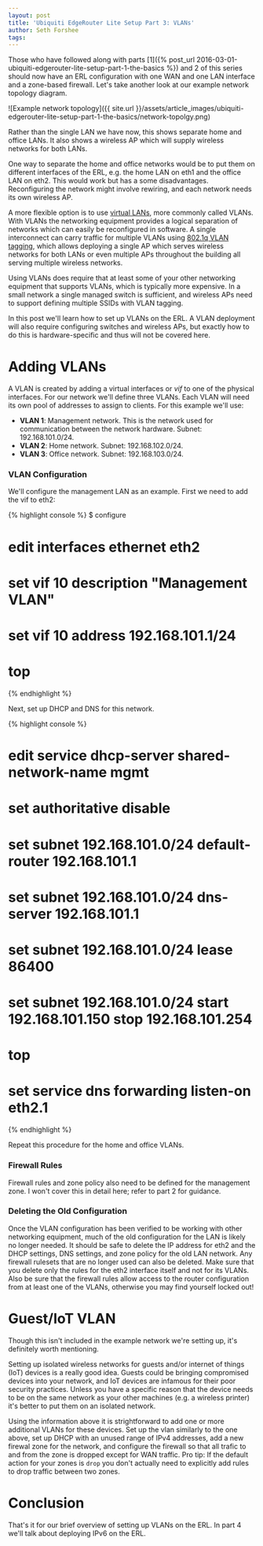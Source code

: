 ```yaml
---
layout: post
title: 'Ubiquiti EdgeRouter Lite Setup Part 3: VLANs'
author: Seth Forshee
tags: 
---
```


Those who have followed along with parts [1]({% post_url 2016-03-01-ubiquiti-edgerouter-lite-setup-part-1-the-basics %}) and 2 of this series should now have an ERL configuration with one WAN and one LAN interface and a zone-based firewall. Let's take another look at our example network topology diagram.

![Example network topology]({{ site.url }}/assets/article_images/ubiquiti-edgerouter-lite-setup-part-1-the-basics/network-topolgy.png)

Rather than the single LAN we have now, this shows separate home and office LANs. It also shows a wireless AP which will supply wireless networks for both LANs.

One way to separate the home and office networks would be to put them on different interfaces of the ERL, e.g. the home LAN on eth1 and the office LAN on eth2. This would work but has a some disadvantages. Reconfiguring the network might involve rewiring, and each network needs its own wireless AP.

A more flexible option is to use [virtual LANs](https://en.wikipedia.org/wiki/Virtual_LAN), more commonly called VLANs. With VLANs the networking equipment provides a logical separation of networks which can easily be reconfigured in software. A single interconnect can carry traffic for multiple VLANs using [802.1q VLAN tagging](https://en.wikipedia.org/wiki/IEEE_802.1Q), which allows deploying a single AP which serves wireless networks for both LANs or even multiple APs throughout the building all serving multiple wireless networks.

Using VLANs does require that at least some of your other networking equipment that supports VLANs, which is typically more expensive. In a small network a single managed switch is sufficient, and wireless APs need to support defining multiple SSIDs with VLAN tagging.

In this post we'll learn how to set up VLANs on the ERL. A VLAN deployment will also require configuring switches and wireless APs, but exactly how to do this is hardware-specific and thus will not be covered here.

# Adding VLANs

A VLAN is created by adding a virtual interfaces or _vif_ to one of the physical interfaces. For our network we'll define three VLANs. Each VLAN will need its own pool of addresses to assign to clients. For this example we'll use:

- **VLAN 1**: Management network. This is the network used for communication between the network hardware. Subnet: 192.168.101.0/24.
- **VLAN 2**: Home network. Subnet: 192.168.102.0/24.
- **VLAN 3**: Office network. Subnet: 192.168.103.0/24.

### VLAN Configuration

We'll configure the management LAN as an example. First we need to add the vif to eth2:

{% highlight console %}
$ configure
# edit interfaces ethernet eth2
# set vif 10 description "Management VLAN"
# set vif 10 address 192.168.101.1/24
# top
{% endhighlight %}

Next, set up DHCP and DNS for this network.

{% highlight console %}
# edit service dhcp-server shared-network-name mgmt
# set authoritative disable
# set subnet 192.168.101.0/24 default-router 192.168.101.1
# set subnet 192.168.101.0/24 dns-server 192.168.101.1
# set subnet 192.168.101.0/24 lease 86400
# set subnet 192.168.101.0/24 start 192.168.101.150 stop 192.168.101.254
# top
# set service dns forwarding listen-on eth2.1
{% endhighlight %}

Repeat this procedure for the home and office VLANs.

### Firewall Rules

Firewall rules and zone policy also need to be defined for the management zone. I won't cover this in detail here; refer to part 2 for guidance.

### Deleting the Old Configuration

Once the VLAN configuration has been verified to be working with other networking equipment, much of the old configuration for the LAN is likely no longer needed. It should be safe to delete the IP address for eth2 and the DHCP settings, DNS settings, and zone policy for the old LAN network. Any firewall rulesets that are no longer used can also be deleted. Make sure that you delete only the rules for the eth2 interface itself and not for its VLANs. Also be sure that the firewall rules allow access to the router configuration from at least one of the VLANs, otherwise you may find yourself locked out!

# Guest/IoT VLAN

Though this isn't included in the example network we're setting up, it's definitely worth mentioning.

Setting up isolated wireless networks for guests and/or internet of things (IoT) devices is a really good idea. Guests could be bringing compromised devices into your network, and IoT devices are infamous for their poor security practices. Unless you have a specific reason that the device needs to be on the same network as your other machines (e.g. a wireless printer) it's better to put them on an isolated network.

Using the information above it is strightforward to add one or more additional VLANs for these devices. Set up the vlan similarly to the one above, set up DHCP with an unused range of IPv4 addresses, add a new firewal zone for the network, and configure the firewall so that all trafic to and from the zone is dropped except for WAN traffic. Pro tip: If the default action for your zones is `drop` you don't actually need to explicitly add rules to drop traffic between two zones.

# Conclusion

That's it for our brief overview of setting up VLANs on the ERL. In part 4 we'll talk about deploying IPv6 on the ERL.
